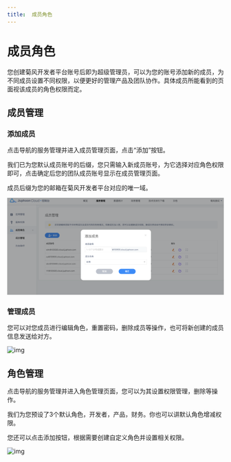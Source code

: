 ```yaml
---
title:  成员角色
---
```

# 成员角色

您创建菊风开发者平台账号后即为超级管理员，可以为您的账号添加新的成员，为不同成员设置不同权限，以便更好的管理产品及团队协作。具体成员所能看到的页面视该成员的角色权限而定。

## 成员管理

### 添加成员

点击导航的服务管理并进入成员管理页面，点击“添加”按钮。

我们已为您默认成员账号的后缀，您只需输入新成员账号，为它选择对应角色权限即可，点击确定后您的团队成员账号显示在成员管理页面。

成员后缀为您的邮箱在菊风开发者平台对应的唯一域。

![appkey1](../../../_images/addmember.png)

### 管理成员

您可以对您成员进行编辑角色，重置密码，删除成员等操作，也可将新创建的成员信息发送给对方。

![img](https://developer.juphoon.com/style/images/document/portal/a.png)

## 角色管理

点击导航的服务管理并进入角色管理页面，您可以为其设置权限管理，删除等操作。

我们为您预设了3个默认角色，开发者，产品，财务。你也可以讲默认角色增减权限。

您还可以点击添加按钮，根据需要创建自定义角色并设置相关权限。

![img](https://developer.juphoon.com/style/images/document/portal/b.png)
